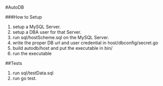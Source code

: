 #AutoDB

###How to Setup
1. setup a MySQL Server.
1. setup a DBA user for that Server.
1. run sql/hostScheme.sql on the MySQL Server.
1. write the proper DB url and user credential in host/dbconfig/secret.go
1. build autodb/host and put the executable in bin/
1. run the executable

##Tests
1. run sql/testData.sql
1. run go test.

